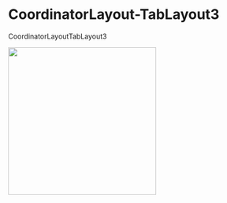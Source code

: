 # CoordinatorLayout-TabLayout3
CoordinatorLayoutTabLayout3


<img width="300" src="https://user-images.githubusercontent.com/52367439/75618730-c5905480-5bb5-11ea-9299-023cc02f56cd.gif">
